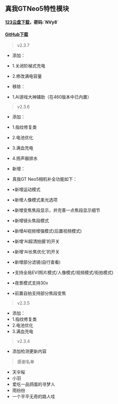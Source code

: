 ## 真我GTNeo5特性模块
#### [123云盘下载](https://www.123912.com/s/qEaeVv-9ThTH?)，密码:`NVy8`
#### [GitHub下载](https://github.com/Deuteriunt/realme_GT_Neo5_module/releases)

> v2.3.7
 - 添加：
 - 1.关闭阶梯式充电
 - 2.修改满电容量

 - 移除：
 - 1.AI游戏大神辅助（在460版本中已内置）

> v2.3.6
 - 添加：
 - 1.指纹修复类
 - 2.电池优化
 - 3.满血充电
 - 4.扬声器排水

 - 新增：
 - 真我GT Neo5相机补全功能如下：
 - •新增运动模式
 - •新增人像模式柔光选项
 - •新增变焦焦段显示，并完善一点焦段显示细节
 - •新增镜头焦段模式
 - •新增AI视频增强模式(后置视频模式)
 - •新增‘AI超清拍摄’的开关
 - •新增‘AI长焦优化’的开关
 - •新增部分滤镜(自行查看)
 - •支持全局EV(照片模式/人像模式/视频模式/街拍模式)
 - •夜景模式支持30x
 - •前置自拍支持部分焦段变焦
   
> v2.3.5
 - 添加：
 - 1.指纹修复类
 - 2.电池优化
 - 3.满血充电

> v2.3.4
 - 添加检测更新内容

> 感谢名单
 - 天伞桜
 - 小羽
 - 爱吃一品鸽蛋的寻梦人
 - 雨纷纷
 - 一个平平无奇的路人哇
